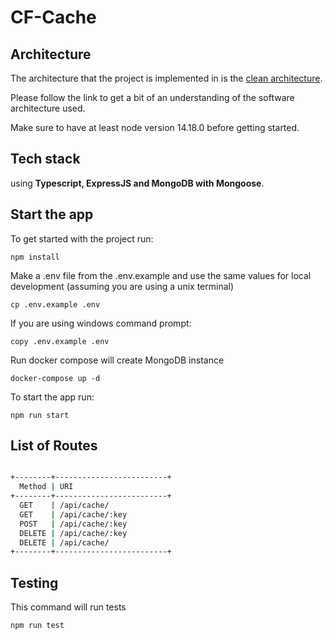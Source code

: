 # CF-Cache

## Architecture

The architecture that the project is implemented in is the [clean architecture](https://blog.cleancoder.com/uncle-bob/2012/08/13/the-clean-architecture.html).

Please follow the link to get a bit of an understanding of the software architecture used.


Make sure to have at least node version 14.18.0 before getting started.

## Tech stack

using **Typescript, ExpressJS and MongoDB with Mongoose**.


## Start the app

To get started with the project run:
```
npm install
```
Make a .env file from the .env.example and use the same values for local development (assuming you are using a unix terminal)
```
cp .env.example .env
```
If you are using windows command prompt:
```
copy .env.example .env
```
Run docker compose will create MongoDB instance
```
docker-compose up -d
```

To start the app run:
```
npm run start
```


## List of Routes

```sh

+--------+-------------------------+
  Method | URI
+--------+-------------------------+
  GET    | /api/cache/
  GET    | /api/cache/:key
  POST   | /api/cache/:key
  DELETE | /api/cache/:key
  DELETE | /api/cache/
+--------+-------------------------+
```

## Testing
This command will run tests
```bash
npm run test
```

